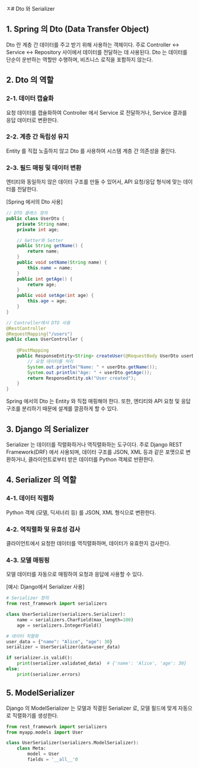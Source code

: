 ㅈ# Dto 와 Serializer

## 1. Spring 의 Dto (Data Transfer Object)
Dto 란 계층 간 데이터를 주고 받기 위해 사용하는 객체이다. 주로 Controller <-> Service <-> Repository 사이에서 데이터를 전달하는 데 사용된다. Dto 는 데이터를 단순이 운반하는 역할만 수행하며, 비즈니스 로직을 포함하지 않는다.

## 2. Dto 의 역할

### 2-1. 데이터 캡슐화
요청 데이터를 캡슐화하여 Controller 에서 Service 로 전달하거나, Service 결과를 응답 데이터로 변환한다.

### 2-2. 계층 간 독립성 유지
Entity 를 직접 노출하지 않고 Dto 를 사용하여 시스템 계층 간 의존성을 줄인다.

### 2-3. 필드 매핑 및 데이터 변환
엔티티와 동일하지 않은 데이터 구조를 만들 수 있어서, API 요청/응답 형식에 맞는 데이터를 전달한다.

[Spring 에서의 Dto 사용]
```java
// DTO 클래스 정의
public class UserDto {
    private String name;
    private int age;

    // Getter와 Setter
    public String getName() {
        return name;
    }
    public void setName(String name) {
        this.name = name;
    }
    public int getAge() {
        return age;
    }
    public void setAge(int age) {
        this.age = age;
    }
}

// Controller에서 DTO 사용
@RestController
@RequestMapping("/users")
public class UserController {
    
    @PostMapping
    public ResponseEntity<String> createUser(@RequestBody UserDto userDto) {
        // 요청 데이터를 처리
        System.out.println("Name: " + userDto.getName());
        System.out.println("Age: " + userDto.getAge());
        return ResponseEntity.ok("User created");
    }
}
```

Spring 에서의 Dto 는 Entity 와 직접 매핑해야 한다. 또한, 엔티티와 API 요청 및 응답 구조를 분리하기 때문에 설계를 깔끔하게 할 수 있다.

## 3. Django 의 Serializer

Serializer 는 데이터를 직렬화하거나 역직렬화하는 도구이다. 주로 Django REST Framework(DRF) 에서 사용되며, 데이터 구조를 JSON, XML 등과 같은 포맷으로 변환하거나, 클라이언트로부터 받은 데이터를 Python 객체로 반환한다.

## 4. Serializer 의 역할

### 4-1. 데이터 직렬화
Python 객체 (모델, 딕셔너리 등) 를 JSON, XML 형식으로 변환한다.

### 4-2. 역직렬화 및 유효성 검사
클라이언트에서 요청한 데이터를 역직렬화하며, 데이터가 유효한지 검사한다.

### 4-3. 모델 매핑핑
모델 데이터를 자동으로 매핑하여 요청과 응답에 사용할 수 있다.

[예시: Django에서 Serializer 사용]
```python
# Serializer 정의
from rest_framework import serializers

class UserSerializer(serializers.Serializer):
    name = serializers.CharField(max_length=100)
    age = serializers.IntegerField()

# 데이터 직렬화
user_data = {"name": "Alice", "age": 30}
serializer = UserSerializer(data=user_data)

if serializer.is_valid():
    print(serializer.validated_data)  # {'name': 'Alice', 'age': 30}
else:
    print(serializer.errors)
```

## 5. ModelSerializer
Django 의 ModelSerializer 는 모델과 직결된 Serializer 로, 모델 필드에 맞게 자동으로 직렬화기를 생성한다.
```python
from rest_framework import serializers
from myapp.models import User

class UserSerializer(serializers.ModelSerializer):
    class Meta:
        model = User
        fields = '__all__'0
```
